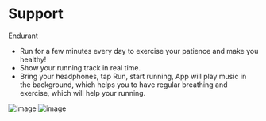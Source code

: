 # Support

Endurant

- Run for a few minutes every day to exercise your patience and make you healthy!
- Show your running track in real time.
- Bring your headphones, tap Run, start running, App will play music in the background, which helps you to have regular breathing and exercise, which will help your running.


![image](http://github.com/itmyhome2013/readme_add_pic/raw/master/images/nongshalie.jpg) ![image](http://github.com/itmyhome2013/readme_add_pic/raw/master/images/nongshalie.jpg)
